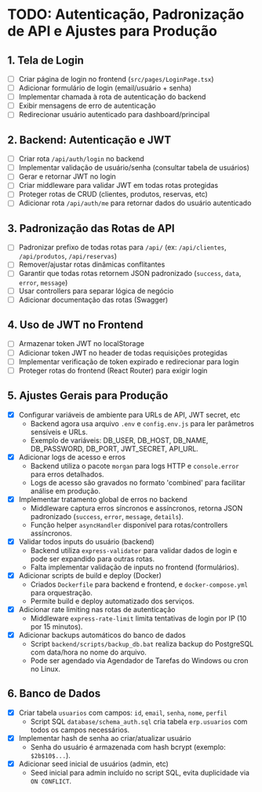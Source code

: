 # TODO: Autenticação, Padronização de API e Ajustes para Produção

## 1. Tela de Login
- [ ] Criar página de login no frontend (`src/pages/LoginPage.tsx`)
- [ ] Adicionar formulário de login (email/usuário + senha)
- [ ] Implementar chamada à rota de autenticação do backend
- [ ] Exibir mensagens de erro de autenticação
- [ ] Redirecionar usuário autenticado para dashboard/principal

## 2. Backend: Autenticação e JWT
- [ ] Criar rota `/api/auth/login` no backend
- [ ] Implementar validação de usuário/senha (consultar tabela de usuários)
- [ ] Gerar e retornar JWT no login
- [ ] Criar middleware para validar JWT em todas rotas protegidas
- [ ] Proteger rotas de CRUD (clientes, produtos, reservas, etc)
- [ ] Adicionar rota `/api/auth/me` para retornar dados do usuário autenticado

## 3. Padronização das Rotas de API
- [ ] Padronizar prefixo de todas rotas para `/api/` (ex: `/api/clientes`, `/api/produtos`, `/api/reservas`)
- [ ] Remover/ajustar rotas dinâmicas conflitantes
- [ ] Garantir que todas rotas retornem JSON padronizado (`success`, `data`, `error`, `message`)
- [ ] Usar controllers para separar lógica de negócio
- [ ] Adicionar documentação das rotas (Swagger)

## 4. Uso de JWT no Frontend
- [ ] Armazenar token JWT no localStorage
- [ ] Adicionar token JWT no header de todas requisições protegidas
- [ ] Implementar verificação de token expirado e redirecionar para login
- [ ] Proteger rotas do frontend (React Router) para exigir login

## 5. Ajustes Gerais para Produção
- [x] Configurar variáveis de ambiente para URLs de API, JWT secret, etc
  - Backend agora usa arquivo `.env` e `config.env.js` para ler parâmetros sensíveis e URLs.
  - Exemplo de variáveis: DB_USER, DB_HOST, DB_NAME, DB_PASSWORD, DB_PORT, JWT_SECRET, API_URL.
- [x] Adicionar logs de acesso e erros
  - Backend utiliza o pacote `morgan` para logs HTTP e `console.error` para erros detalhados.
  - Logs de acesso são gravados no formato 'combined' para facilitar análise em produção.
- [x] Implementar tratamento global de erros no backend
  - Middleware captura erros síncronos e assíncronos, retorna JSON padronizado (`success`, `error`, `message`, `details`).
  - Função helper `asyncHandler` disponível para rotas/controllers assíncronos.
- [x] Validar todos inputs do usuário (backend)
  - Backend utiliza `express-validator` para validar dados de login e pode ser expandido para outras rotas.
  - Falta implementar validação de inputs no frontend (formulários).
- [x] Adicionar scripts de build e deploy (Docker)
  - Criados `Dockerfile` para backend e frontend, e `docker-compose.yml` para orquestração.
  - Permite build e deploy automatizado dos serviços.
- [x] Adicionar rate limiting nas rotas de autenticação
  - Middleware `express-rate-limit` limita tentativas de login por IP (10 por 15 minutos).
- [x] Adicionar backups automáticos do banco de dados
  - Script `backend/scripts/backup_db.bat` realiza backup do PostgreSQL com data/hora no nome do arquivo.
  - Pode ser agendado via Agendador de Tarefas do Windows ou cron no Linux.

## 6. Banco de Dados
- [x] Criar tabela `usuarios` com campos: `id`, `email`, `senha`, `nome`, `perfil`
  - Script SQL `database/schema_auth.sql` cria tabela `erp.usuarios` com todos os campos necessários.
- [x] Implementar hash de senha ao criar/atualizar usuário
  - Senha do usuário é armazenada com hash bcrypt (exemplo: `$2b$10$...`).
- [x] Adicionar seed inicial de usuários (admin, etc)
  - Seed inicial para admin incluído no script SQL, evita duplicidade via `ON CONFLICT`.

